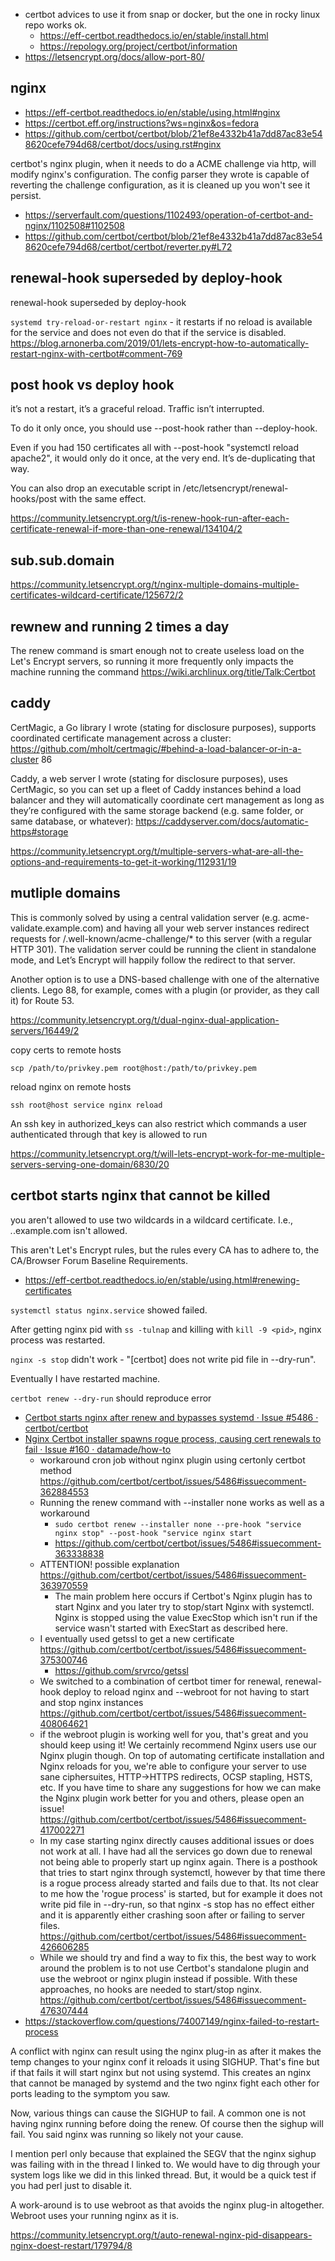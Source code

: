 - certbot advices to use it from snap or docker, but the one in rocky linux repo works ok.
  - https://eff-certbot.readthedocs.io/en/stable/install.html
  - https://repology.org/project/certbot/information
- https://letsencrypt.org/docs/allow-port-80/

## nginx

- https://eff-certbot.readthedocs.io/en/stable/using.html#nginx
- https://certbot.eff.org/instructions?ws=nginx&os=fedora
- https://github.com/certbot/certbot/blob/21ef8e4332b41a7dd87ac83e548620cefe794d68/certbot/docs/using.rst#nginx

certbot's nginx plugin, when it needs to do a ACME challenge via http, will modify nginx's configuration. The config parser they wrote is capable of reverting the challenge configuration, as it is cleaned up you won't see it persist.

- https://serverfault.com/questions/1102493/operation-of-certbot-and-nginx/1102508#1102508
- https://github.com/certbot/certbot/blob/21ef8e4332b41a7dd87ac83e548620cefe794d68/certbot/certbot/reverter.py#L72

## renewal-hook superseded by deploy-hook

renewal-hook superseded by deploy-hook

`systemd try-reload-or-restart nginx` - it restarts if no reload is available for the service and does not even do that if the service is disabled. https://blog.arnonerba.com/2019/01/lets-encrypt-how-to-automatically-restart-nginx-with-certbot#comment-769

## post hook vs deploy hook

it’s not a restart, it’s a graceful reload. Traffic isn’t interrupted.

To do it only once, you should use --post-hook rather than --deploy-hook.

Even if you had 150 certificates all with --post-hook "systemctl reload apache2", it would only do it once, at the very end. It’s de-duplicating that way.

You can also drop an executable script in /etc/letsencrypt/renewal-hooks/post with the same effect.

https://community.letsencrypt.org/t/is-renew-hook-run-after-each-certificate-renewal-if-more-than-one-renewal/134104/2

## sub.sub.domain

https://community.letsencrypt.org/t/nginx-multiple-domains-multiple-certificates-wildcard-certificate/125672/2

## rewnew and running 2 times a day

The renew command is smart enough not to create useless load on the Let's Encrypt servers, so running it more frequently only impacts the machine running the command https://wiki.archlinux.org/title/Talk:Certbot

## caddy

CertMagic, a Go library I wrote (stating for disclosure purposes), supports coordinated certificate management across a cluster: https://github.com/mholt/certmagic/#behind-a-load-balancer-or-in-a-cluster 86

Caddy, a web server I wrote (stating for disclosure purposes), uses CertMagic, so you can set up a fleet of Caddy instances behind a load balancer and they will automatically coordinate cert management as long as they’re configured with the same storage backend (e.g. same folder, or same database, or whatever): https://caddyserver.com/docs/automatic-https#storage

https://community.letsencrypt.org/t/multiple-servers-what-are-all-the-options-and-requirements-to-get-it-working/112931/19

## mutliple domains

This is commonly solved by using a central validation server (e.g. acme-validate.example.com) and having all your web server instances redirect requests for /.well-known/acme-challenge/\* to this server (with a regular HTTP 301). The validation server could be running the client in standalone mode, and Let’s Encrypt will happily follow the redirect to that server.

Another option is to use a DNS-based challenge with one of the alternative clients. Lego 88, for example, comes with a plugin (or provider, as they call it) for Route 53.

https://community.letsencrypt.org/t/dual-nginx-dual-application-servers/16449/2

copy certs to remote hosts

`scp /path/to/privkey.pem root@host:/path/to/privkey.pem`

reload nginx on remote hosts

`ssh root@host service nginx reload`

An ssh key in authorized_keys can also restrict which commands a user authenticated through that key is allowed to run

https://community.letsencrypt.org/t/will-lets-encrypt-work-for-me-multiple-servers-serving-one-domain/6830/20

## certbot starts nginx that cannot be killed

you aren't allowed to use two wildcards in a wildcard certificate. I.e., _._.example.com isn't allowed.

This aren't Let's Encrypt rules, but the rules every CA has to adhere to, the CA/Browser Forum Baseline Requirements.

- https://eff-certbot.readthedocs.io/en/stable/using.html#renewing-certificates

`systemctl status nginx.service` showed failed.

After getting nginx pid with `ss -tulnap` and killing with `kill -9 <pid>`, nginx process was restarted.

`nginx -s stop` didn't work - "[certbot] does not write pid file in --dry-run".

Eventually I have restarted machine.

`certbot renew --dry-run` should reproduce error

- [Certbot starts nginx after renew and bypasses systemd · Issue #5486 · certbot/certbot](https://github.com/certbot/certbot/issues/5486)
- [Nginx Certbot installer spawns rogue process, causing cert renewals to fail · Issue #160 · datamade/how-to](https://github.com/datamade/how-to/issues/160)
  - workaround cron job without nginx plugin using certonly certbot method https://github.com/certbot/certbot/issues/5486#issuecomment-362884553
  - Running the renew command with --installer none works as well as a workaround
    - `sudo certbot renew --installer none --pre-hook "service nginx stop" --post-hook "service nginx start`
    - https://github.com/certbot/certbot/issues/5486#issuecomment-363338838
  - ATTENTION! possible explanation https://github.com/certbot/certbot/issues/5486#issuecomment-363970559
    - The main problem here occurs if Certbot's Nginx plugin has to start Nginx and you later try to stop/start Nginx with systemctl. Nginx is stopped using the value ExecStop which isn't run if the service wasn't started with ExecStart as described here.
  - I eventually used getssl to get a new certificate https://github.com/certbot/certbot/issues/5486#issuecomment-375300746
    - https://github.com/srvrco/getssl
  - We switched to a combination of certbot timer for renewal, renewal-hook deploy to reload nginx and --webroot for not having to start and stop nginx instances https://github.com/certbot/certbot/issues/5486#issuecomment-408064621
  - if the webroot plugin is working well for you, that's great and you should keep using it! We certainly recommend Nginx users use our Nginx plugin though. On top of automating certificate installation and Nginx reloads for you, we're able to configure your server to use sane ciphersuites, HTTP->HTTPS redirects, OCSP stapling, HSTS, etc. If you have time to share any suggestions for how we can make the Nginx plugin work better for you and others, please open an issue! https://github.com/certbot/certbot/issues/5486#issuecomment-417002271
  - In my case starting nginx directly causes additional issues or does not work at all. I have had all the services go down due to renewal not being able to properly start up nginx again. There is a posthook that tries to start nginx through systemctl, however by that time there is a rogue process already started and fails due to that. Its not clear to me how the 'rogue process' is started, but for example it does not write pid file in --dry-run, so that nginx -s stop has no effect either and it is apparently either crashing soon after or failing to server files. https://github.com/certbot/certbot/issues/5486#issuecomment-426606285
  - While we should try and find a way to fix this, the best way to work around the problem is to not use Certbot's standalone plugin and use the webroot or nginx plugin instead if possible. With these approaches, no hooks are needed to start/stop nginx. https://github.com/certbot/certbot/issues/5486#issuecomment-476307444
- https://stackoverflow.com/questions/74007149/nginx-failed-to-restart-process

A conflict with nginx can result using the nginx plug-in as after it makes the temp changes to your nginx conf it reloads it using SIGHUP. That's fine but if that fails it will start nginx but not using systemd. This creates an nginx that cannot be managed by systemd and the two nginx fight each other for ports leading to the symptom you saw.

Now, various things can cause the SIGHUP to fail. A common one is not having nginx running before doing the renew. Of course then the sighup will fail. You said nginx was running so likely not your cause.

I mention perl only because that explained the SEGV that the nginx sighup was failing with in the thread I linked to. We would have to dig through your system logs like we did in this linked thread. But, it would be a quick test if you had perl just to disable it.

A work-around is to use webroot as that avoids the nginx plug-in altogether. Webroot uses your running nginx as it is.

https://community.letsencrypt.org/t/auto-renewal-nginx-pid-disappears-nginx-doest-restart/179794/8
